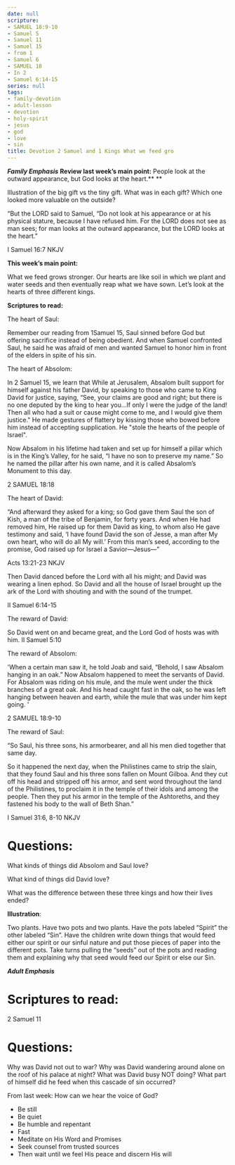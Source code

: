 ```yaml
---
date: null
scripture:
- SAMUEL 18:9-10
- Samuel 5
- Samuel 11
- Samuel 15
- from 1
- Samuel 6
- SAMUEL 18
- In 2
- Samuel 6:14-15
series: null
tags:
- family-devotion
- adult-lesson
- devotion
- holy-spirit
- jesus
- god
- love
- sin
title: Devotion 2 Samuel and 1 Kings What we feed gro
---
```



***Family Emphasis***
**Review last week’s main point:**
People look at the outward appearance, but God looks at the heart.** **

Illustration of the big gift vs the tiny gift. What was in each gift? Which one looked more valuable on the outside?

“But the LORD said to Samuel, “Do not look at his appearance or at his physical stature, because I have refused him. For the LORD does not see as man sees; for man looks at the outward appearance, but the LORD looks at the heart.”

‭‭I Samuel‬ ‭16:7‬ ‭NKJV‬‬

**This week’s main point:**

What we feed grows stronger. Our hearts are like soil in which we plant and water seeds and then eventually reap what we have sown. Let’s look at the hearts of three different kings.

**Scriptures to read:**

The heart of Saul:

Remember our reading from 1Samuel 15, Saul sinned before God but offering sacrifice instead of being obedient. And when Samuel confronted Saul, he said he was afraid of men and wanted Samuel to honor him in front of the elders in spite of his sin.

The heart of Absolom:

In 2 Samuel 15, we learn that While at Jerusalem, Absalom built support for himself against his father David, by speaking to those who came to King David for justice, saying, “See, your claims are good and right; but there is no one deputed by the king to hear you...If only I were the judge of the land! Then all who had a suit or cause might come to me, and I would give them justice." He made gestures of flattery by kissing those who bowed before him instead of accepting supplication. He "stole the hearts of the people of Israel".

Now Absalom in his lifetime had taken and set up for himself a pillar which is in the King’s Valley, for he said, “I have no son to preserve my name.” So he named the pillar after his own name, and it is called Absalom’s Monument to this day.

2 SAMUEL 18:18

The heart of David:

“And afterward they asked for a king; so God gave them Saul the son of Kish, a man of the tribe of Benjamin, for forty years. And when He had removed him, He raised up for them David as king, to whom also He gave testimony and said, ‘I have found David the son of Jesse, a man after My own heart, who will do all My will.’ From this man’s seed, according to the promise, God raised up for Israel a Savior—Jesus—”

‭‭Acts‬ ‭13:21-23 NKJV

Then David danced before the Lord with all his might; and David was wearing a linen ephod. So David and all the house of Israel brought up the ark of the Lord with shouting and with the sound of the trumpet.

II Samuel 6:14-15

The reward of David:

So David went on and became great, and the Lord God of hosts was with him.
II Samuel 5:10

The reward of Absolom:

'When a certain man saw it, he told Joab and said, “Behold, I saw Absalom hanging in an oak.” Now Absalom happened to meet the servants of David. For Absalom was riding on his mule, and the mule went under the thick branches of a great oak. And his head caught fast in the oak, so he was left hanging between heaven and earth, while the mule that was under him kept going. '

2 SAMUEL 18:9-10

The reward of Saul:

“So Saul, his three sons, his armorbearer, and all his men died together that same day.

So it happened the next day, when the Philistines came to strip the slain, that they found Saul and his three sons fallen on Mount Gilboa. And they cut off his head and stripped off his armor, and sent word throughout the land of the Philistines, to proclaim it in the temple of their idols and among the people. Then they put his armor in the temple of the Ashtoreths, and they fastened his body to the wall of Beth Shan.”

‭‭I Samuel‬ ‭31:6, 8-10‬ ‭NKJV‬‬

# Questions:

What kinds of things did Absolom and Saul love?

What kind of things did David love?

What was the difference between these three kings and how their lives ended?

**Illustration**:

Two plants. Have two pots and two plants. Have the pots labeled “Spirit” the other labeled “Sin”. Have the children write down things that would feed either our spirit or our sinful nature and put those pieces of paper into the different pots. Take turns pulling the “seeds” out of the pots and reading them and explaining why that seed would feed our Spirit or else our Sin.

***Adult Emphasis***

# **Scriptures to read:**

2 Samuel 11

#

# Questions:

Why was David not out to war?
Why was David wandering around alone on the roof of his palace at night?
What was David busy NOT doing?
What part of himself did he feed when this cascade of sin occurred?

From last week:
How can we hear the voice of God?

- Be still
- Be quiet
- Be humble and repentant
- Fast
- Meditate on His Word and Promises
- Seek counsel from trusted sources
- Then wait until we feel His peace and discern His will